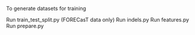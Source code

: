 To generate datasets for training

Run train_test_split.py (FORECasT data only)
Run indels.py
Run features.py
Run prepare.py
